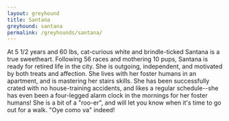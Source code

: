 ```yaml
---
layout: greyhound
title: Santana
greyhound: santana
permalink: /greyhounds/santana/
---
```


At 5 1/2 years and 60 lbs, cat-curious white and brindle-ticked Santana is a true sweetheart. Following 56 races and
mothering 10 pups, Santana is ready for retired life in the city.  She is outgoing, independent, and motivated by both
treats and affection.  She lives with her foster humans in an apartment, and is mastering her stairs skills. She has
been successfully crated with no house-training accidents, and likes a regular schedule--she has even been a four-legged
alarm clock in the mornings for her foster humans!  She is a bit of a "roo-er", and will let you know when it's time to
go out for a walk. "Oye como va" indeed!
